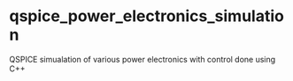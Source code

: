 # qspice_power_electronics_simulation
QSPICE simualation of various power electronics with control done using C++

